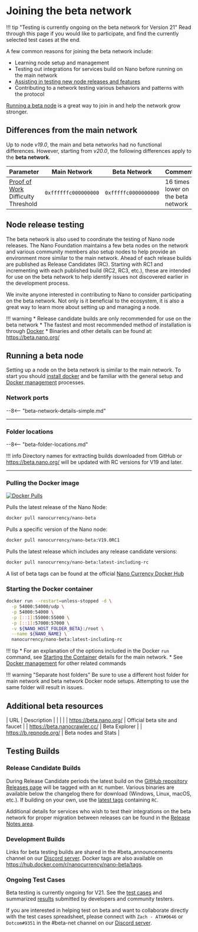 # Joining the beta network

!!! tip "Testing is currently ongoing on the beta network for Version 21"
	Read through this page if you would like to participate, and find the currently selected test cases at the end.

A few common reasons for joining the beta network include:

* Learning node setup and management
* Testing out integrations for services build on Nano before running on the main network
* [Assisting in testing new node releases and features](#node-release-testing)
* Contributing to a network testing various behaviors and patterns with the protocol

[Running a beta node](#running-a-beta-node) is a great way to join in and help the network grow stronger.

## Differences from the main network

Up to node *v19.0*, the main and beta networks had no functional differences. However, starting from *v20.0*, the following differences apply to the **beta network**.

| Parameter | Main Network | Beta Network | Comment |
|-----------|--------------|--------------|---------|
| [Proof of Work](/integration-guides/the-basics/#proof-of-work) Difficulty Threshold | `0xffffffc000000000` | `0xfffffc0000000000` | 16 times lower on the beta network |


## Node release testing
The beta network is also used to coordinate the testing of Nano node releases. The Nano Foundation maintains a few beta nodes on the network and various community members also setup nodes to help provide an environment more similar to the main network. Ahead of each release builds are published as Release Candidates (RC). Starting with RC1 and incrementing with each published build (RC2, RC3, etc.), these are intended for use on the beta network to help identify issues not discovered earlier in the development process.

We invite anyone interested in contributing to Nano to consider participating on the beta network. Not only is it beneficial to the ecosystem, it is also a great way to learn more about setting up and managing a node.

!!! warning
	* Release candidate builds are only recommended for use on the beta network
	* The fastest and most recommended method of installation is through [Docker](#running-a-beta-node)
	* Binaries and other details can be found at: https://beta.nano.org/

## Running a beta node

Setting up a node on the beta network is similar to the main network. To start you should [install docker](/running-a-node/node-setup/#installing-docker) and be familiar with the general setup and [Docker management](/running-a-node/docker-management/) processes.

### Network ports

--8<-- "beta-network-details-simple.md"

___

### Folder locations

--8<-- "beta-folder-locations.md"

!!! info
	Directory names for extracting builds downloaded from GitHub or https://beta.nano.org/ will be updated with RC versions for V19 and later.

---

### Pulling the Docker image
[![Docker Pulls](https://img.shields.io/docker/pulls/nanocurrency/nano.svg)](https://hub.docker.com/r/nanocurrency/nano-beta)

Pulls the latest release of the Nano Node:
```bash
docker pull nanocurrency/nano-beta
```

Pulls a specific version of the Nano node:
```bash
docker pull nanocurrency/nano-beta:V19.0RC1
```

Pulls the latest release which includes any release candidate versions:
```bash
docker pull nanocurrency/nano-beta:latest-including-rc
```

A list of beta tags can be found at the official [Nano Currency Docker Hub](https://hub.docker.com/r/nanocurrency/nano-beta/tags)

### Starting the Docker container

```bash
docker run --restart=unless-stopped -d \
  -p 54000:54000/udp \
  -p 54000:54000 \
  -p [::1]:55000:55000 \
  -p [::1]:57000:57000 \
  -v ${NANO_HOST_FOLDER_BETA}:/root \
  --name ${NANO_NAME} \
  nanocurrency/nano-beta:latest-including-rc
```

!!! tip
	* For an explanation of the options included in the Docker `run` command, see [Starting the Container](/running-a-node/docker-management/#starting) details for the main network.
	* See [Docker management](/running-a-node/docker-management/) for other related commands

!!! warning "Separate host folders"
	Be sure to use a different host folder for main network and beta network Docker node setups. Attempting to use the same folder will result in issues.

## Additional beta resources

| URL                                     | Description |
|                                         |             |
| https://beta.nano.org/                  | Official beta site and faucet |
| https://beta.nanocrawler.cc/            | Beta Explorer |
| https://b.repnode.org/                  | Beta nodes and Stats |

## Testing Builds

### Release Candidate Builds
During Release Candidate periods the latest build on the [GitHub repository Releases page](https://github.com/nanocurrency/nano-node/releases) will be tagged with an `RC` number. Various binaries are available below the changelog there for download (Windows, Linux, macOS, etc.). If building on your own, use the [latest tags](https://github.com/nanocurrency/nano-node/tags) containing `RC`.

Additional details for services who wish to test their integrations on the beta network for proper migration between releases can be found in the [Release Notes area](/releases/node-releases/#release-notes).

### Development Builds
Links for beta testing builds are shared in the #beta_announcements channel on our [Discord server](https://chat.nano.org). Docker tags are also available on https://hub.docker.com/r/nanocurrency/nano-beta/tags.

### Ongoing Test Cases
Beta testing is currently ongoing for V21. See the [test cases](/testcases/Cases.html) and summarized [results](/testcases/Results.html) submitted by developers and community testers.

If you are interested in helping test on beta and want to collaborate directly with the test cases spreadsheet, please connect with `Zach - ATX#0646` or `Dotcom#9351` in the #beta-net channel on our [Discord server](https://chat.nano.org).